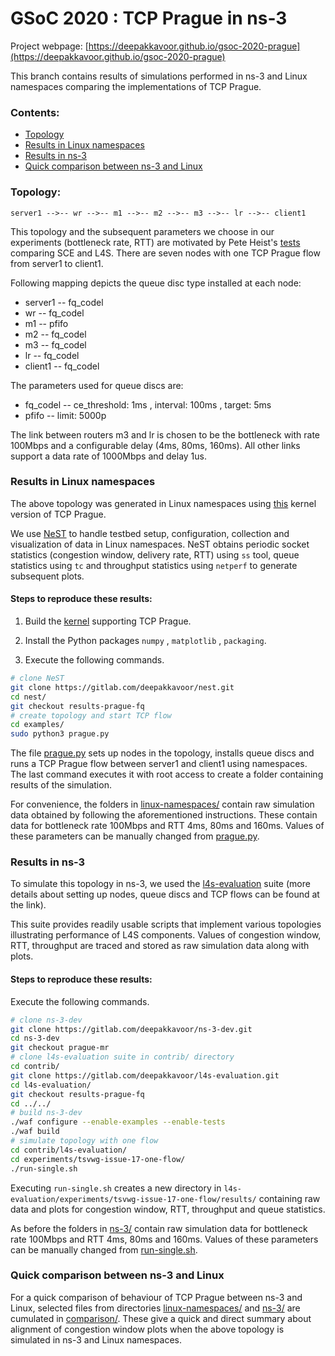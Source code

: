 # GSoC 2020 : TCP Prague in ns-3

Project webpage: [https://deepakkavoor.github.io/gsoc-2020-prague](https://deepakkavoor.github.io/gsoc-2020-prague)


This branch contains results of simulations performed in ns-3 and Linux namespaces comparing the implementations of TCP Prague.

### Contents:
- [Topology](#Topology)
- [Results in Linux namespaces](#Results-in-Linux-namespaces)
- [Results in ns-3](#Results-in-ns-3)
- [Quick comparison between ns-3 and Linux](#Quick-comparison-between-ns-3-and-Linux)

### Topology:

```
server1 -->-- wr -->-- m1 -->-- m2 -->-- m3 -->-- lr -->-- client1
```

This topology and the subsequent parameters we choose in our experiments (bottleneck rate, RTT) are motivated by Pete Heist's [tests](https://github.com/heistp/sce-l4s-bakeoff#scenario-1) comparing SCE and L4S. 
There are seven nodes with one TCP Prague flow from server1 to client1. 

Following mapping depicts the queue disc type installed at each node:

- server1 -- fq_codel
- wr -- fq_codel
- m1 -- pfifo
- m2 -- fq_codel
- m3 -- fq_codel
- lr -- fq_codel
- client1 -- fq_codel

The parameters used for queue discs are:

- fq_codel -- ce_threshold: 1ms , interval: 100ms , target: 5ms
- pfifo -- limit: 5000p 

The link between routers m3 and lr is chosen to be the bottleneck with rate 100Mbps and a configurable delay (4ms, 80ms, 160ms). All other links support a data rate of 1000Mbps and delay 1us. 

### Results in Linux namespaces

The above topology was generated in Linux namespaces using [this](https://github.com/L4STeam/linux/tree/b256daedc7672b2188f19e8b6f71ef5db7afc720) kernel version of TCP Prague.

We use [NeST](https://gitlab.com/nitk-nest/nest) to handle testbed setup, configuration,
collection and visualization of data in Linux namespaces. NeST obtains periodic socket statistics (congestion window, delivery rate, RTT) using ```ss``` tool, queue statistics using ```tc``` and throughput statistics using ```netperf``` to generate subsequent plots.

#### Steps to reproduce these results:

1. Build the [kernel](https://github.com/L4STeam/linux/tree/b256daedc7672b2188f19e8b6f71ef5db7afc720) supporting TCP Prague.

2. Install the Python packages ```numpy``` , ```matplotlib``` , ```packaging```.

3. Execute the following commands.
```bash
# clone NeST
git clone https://gitlab.com/deepakkavoor/nest.git
cd nest/
git checkout results-prague-fq
# create topology and start TCP flow
cd examples/
sudo python3 prague.py
```

The file [prague.py](https://gitlab.com/deepakkavoor/nest/-/blob/results-prague-fq/examples/prague.py) sets up nodes in the topology, installs queue discs and runs a TCP Prague flow between server1 and client1 using namespaces. The last command executes it with root access to create a folder containing results of the simulation.

For convenience, the folders in [linux-namespaces/](linux-namespaces/) contain raw simulation data obtained by following the aforementioned instructions. These contain data for bottleneck rate 100Mbps and RTT 4ms, 80ms and 160ms. Values of these parameters can be manually changed from [prague.py](https://gitlab.com/deepakkavoor/nest/-/blob/results-prague-fq/examples/prague.py).

### Results in ns-3

To simulate this topology in ns-3, we used the [l4s-evaluation](https://gitlab.com/tomhend/modules/l4s-evaluation/-/tree/hackathon/master) suite (more details about setting up nodes, queue discs and TCP flows can be found at the link).

This suite provides readily usable scripts that implement various topologies illustrating performance of L4S components. Values of congestion window, RTT, throughput are traced and stored as raw simulation data along with plots. 

#### Steps to reproduce these results:

Execute the following commands.

```bash
# clone ns-3-dev
git clone https://gitlab.com/deepakkavoor/ns-3-dev.git
cd ns-3-dev
git checkout prague-mr
# clone l4s-evaluation suite in contrib/ directory
cd contrib/
git clone https://gitlab.com/deepakkavoor/l4s-evaluation.git
cd l4s-evaluation/
git checkout results-prague-fq
cd ../../
# build ns-3-dev
./waf configure --enable-examples --enable-tests
./waf build
# simulate topology with one flow
cd contrib/l4s-evaluation/
cd experiments/tsvwg-issue-17-one-flow/
./run-single.sh
```

Executing ```run-single.sh``` creates a new directory in ```l4s-evaluation/experiments/tsvwg-issue-17-one-flow/results/``` containing raw data and plots for congestion window, RTT, throughput and queue statistics.

As before the folders in [ns-3/](ns-3/) contain raw simulation data for bottleneck rate 100Mbps and RTT 4ms, 80ms and 160ms. Values of these parameters can be manually changed from [run-single.sh](https://gitlab.com/deepakkavoor/l4s-evaluation/-/blob/results-prague-fq/experiments/tsvwg-issue-17-one-flow/run-single.sh).

### Quick comparison between ns-3 and Linux

For a quick comparison of behaviour of TCP Prague between ns-3 and Linux, selected files from directories [linux-namespaces/](linux-namespaces/) and [ns-3/](ns-3/) are cumulated in [comparison/](comparison/). These give a quick and direct summary about alignment of congestion window plots when the above topology is simulated in ns-3 and Linux namespaces.